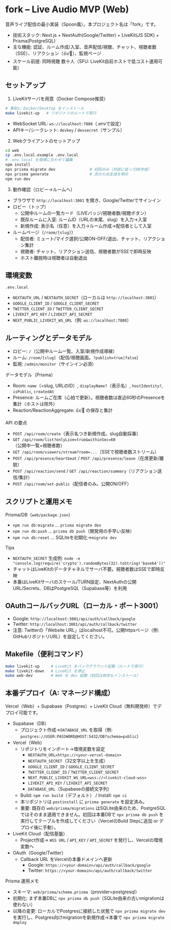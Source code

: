 # fork – Live Audio MVP (Web)

音声ライブ配信の最小実装（Spoon風）。本プロジェクト名は「fork」です。

- 技術スタック: Next.js + NextAuth(Google/Twitter) + LiveKit(JS SDK) + Prisma(PostgreSQL)
- 主な機能: 認証、ルーム作成/入室、音声配信/視聴、チャット、視聴者数（SSE）、リアクション（👍/🎁）、監視ページ
- スケール前提: 同時視聴 数十人（SFU: LiveKit自前ホストで低コスト運用可能）

## セットアップ

1) LiveKitサーバを用意（Docker Compose推奨）

```bash
# 事前に Docker/Desktop をインストール
make livekit-up   # リポジトリのルートで実行
```

- WebSocket URL: `ws://localhost:7880`（.envで設定）
- APIキー/シークレット: `devkey` / `devsecret`（サンプル）

2) Webクライアントのセットアップ

```bash
cd web
cp .env.local.example .env.local
# .env.local を環境に合わせて編集
npm install
npx prisma migrate dev               # 初回のみ（対話に従ってDB作成）
npx prisma generate                  # 念のため生成を明示
npm run dev
```

3) 動作確認（ロビー→ルームへ）

- ブラウザで `http://localhost:3001` を開き、Google/Twitterでサインイン
- ロビー（トップ）
  - 公開中ルームの一覧カード（LIVEバッジ/視聴者数/視聴ボタン）
  - 既存ルームに入室: ルームID（URLの末尾、slug）を入力→入室
  - 新規作成: 表示名（任意）を入力→ルーム作成→配信者として入室
- ルームページ（`/room/[slug]`）
  - 配信者: ミュート/マイク選択/公開ON-OFF/退出、チャット、リアクション集計
  - 視聴者: チャット、リアクション送信、視聴者数がSSEで即時反映
  - ホスト離脱時は視聴者は自動退出

## 環境変数

`.env.local`

- `NEXTAUTH_URL` / `NEXTAUTH_SECRET`（ローカルは `http://localhost:3001`）
- `GOOGLE_CLIENT_ID` / `GOOGLE_CLIENT_SECRET`
- `TWITTER_CLIENT_ID` / `TWITTER_CLIENT_SECRET`
- `LIVEKIT_API_KEY` / `LIVEKIT_API_SECRET`
- `NEXT_PUBLIC_LIVEKIT_WS_URL`（例: `ws://localhost:7880`）

## ルーティングとデータモデル

- ロビー: `/`（公開中ルーム一覧、入室/新規作成導線）
- ルーム: `/room/[slug]`（配信/視聴画面。`?publish=true|false`）
- 監視: `/admin/monitor`（サインイン必須）

データモデル（Prisma）
- Room: `name`（=slug, URLのID）, `displayName?`（表示名）, `hostIdentity?`, `isPublic`, `createdAt`
- Presence: ルームご在席（心拍で更新）。視聴者数は直近60秒のPresenceを集計（ホストは除外）
- Reaction/ReactionAggregate: 👍/🎁 の保存と集計

API の要点
- `POST /api/room/create`（表示名つき新規作成。slug自動採番）
- `GET /api/room/list?onlyLive=true&withinSec=60`（公開中一覧+視聴者数）
- `GET /api/room/viewers/stream?room=...`（SSEで視聴者数ストリーム）
- `POST /api/presence/heartbeat` / `POST /api/presence/leave`（在席更新/離脱）
- `POST /api/reaction/send` / `GET /api/reaction/summary`（リアクション送信/集計）
- `POST /api/room/set-public`（配信者のみ。公開ON/OFF）

## スクリプトと運用メモ

Prisma/DB（`web/package.json`）

- `npm run db:migrate` … `prisma migrate dev`
- `npm run db:push` … `prisma db push`（開発用の手早い反映）
- `npm run db:reset` … SQLiteを初期化→`migrate dev`

Tips
- `NEXTAUTH_SECRET` 生成例: `node -e "console.log(require('crypto').randomBytes(32).toString('base64'))"`
- チャットはLiveKitのデータチャネルでサーバ不要。視聴者数はSSEで即時反映
 - 本番はLiveKitサーバのスケール/TURN設定、NextAuthの公開URL/Secrets、DBはPostgreSQL（Supabase等）を利用

## OAuthコールバックURL（ローカル・ポート3001）

- Google: `http://localhost:3001/api/auth/callback/google`
- Twitter: `http://localhost:3001/api/auth/callback/twitter`
- 注意: Twitterの「Website URL」はlocalhost不可。公開httpsページ（例: GitHubリポジトリURL）を設定してください。

## Makefile（便利コマンド）

```bash
make livekit-up     # LiveKit をバックグラウンド起動（ルートで実行）
make livekit-down   # LiveKit を停止
make web-dev        # Web を dev 起動（初回は依存もインストール）
```

## 本番デプロイ（A: マネージド構成）

Vercel（Web）+ Supabase（Postgres）+ LiveKit Cloud（無料開発枠）でデプロイ可能です。

- Supabase（DB）
  - プロジェクト作成→`DATABASE_URL` を取得（例: `postgres://USER:PASSWORD@HOST:5432/DB?schema=public`）
- Vercel（Web）
  - リポジトリをインポート→環境変数を設定
    - `NEXTAUTH_URL=https://<your-vercel-domain>`
    - `NEXTAUTH_SECRET`（32文字以上を生成）
    - `GOOGLE_CLIENT_ID` / `GOOGLE_CLIENT_SECRET`
    - `TWITTER_CLIENT_ID` / `TWITTER_CLIENT_SECRET`
    - `NEXT_PUBLIC_LIVEKIT_WS_URL=wss://<livekit-cloud-wss>`
    - `LIVEKIT_API_KEY` / `LIVEKIT_API_SECRET`
    - `DATABASE_URL`（Supabaseの接続文字列）
  - Build: `npm run build`（デフォルト） / Install: `npm ci`
  - 本リポジトリは `postinstall` に `prisma generate` を設定済み。
  - 重要: 既存の `web/prisma/migrations` はSQLite由来のため、PostgreSQLではそのまま適用できません。初回は本番DBで `npx prisma db push` を実行してテーブルを作成してください（VercelのBuild Stepに追加 or デプロイ後に手動）。
- LiveKit Cloud（配信基盤）
  - Project作成→ `WSS URL` / `API_KEY` / `API_SECRET` を発行し、Vercelの環境変数へ
- OAuth（Google/Twitter）
  - Callback URL をVercelの本番ドメインへ更新
    - Google: `https://<your-domain>/api/auth/callback/google`
    - Twitter: `https://<your-domain>/api/auth/callback/twitter`

Prisma 運用メモ
- スキーマ: `web/prisma/schema.prisma`（provider=postgresql）
- 初期化: まず本番DBに `npx prisma db push`（SQLite由来の古いmigrationは使わない）
- 以降の変更: ローカルでPostgresに接続した状態で `npx prisma migrate dev` を実行し、Postgres向けmigrationを新規作成→本番で `npx prisma migrate deploy`

